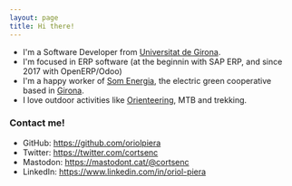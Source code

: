 ```yaml
---
layout: page
title: Hi there!
---
```


*  I'm a Software Developer from [Universitat de Girona](https://www.udg.edu).
*  I'm focused in ERP software (at the beginnin with SAP ERP, and since 2017 with OpenERP/Odoo)
*  I'm a happy worker of [Som Energia](https://www.somenergia.coop), the electric green cooperative based in [Girona](https://en.wikipedia.org/wiki/Girona).
*  I love outdoor activities like [Orienteering](https://en.wikipedia.org/wiki/Orienteering), MTB and trekking.


### Contact me!
* GitHub: <a href="https://github.com/oriolpiera" target="_blank">https://github.com/oriolpiera</a>
* Twitter: <a href="https://twitter.com/cortsenc" target="_blank">https://twitter.com/cortsenc</a>
* Mastodon: <a rel="me" href="https://mastodont.cat/@cortsenc">https://mastodont.cat/@cortsenc</a>
* LinkedIn: <a href="https://www.linkedin.com/in/oriol-piera" target="_blank">https://www.linkedin.com/in/oriol-piera</a>
